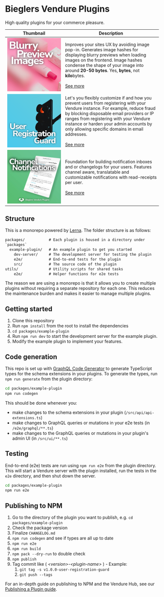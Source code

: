 # Bieglers Vendure Plugins

High quality plugins for your commerce pleasure.

| Thumbnail                                                                                                                                   | Description                                                                                                                                                                                                                                                                                                                                                                   |
| ------------------------------------------------------------------------------------------------------------------------------------------- | ----------------------------------------------------------------------------------------------------------------------------------------------------------------------------------------------------------------------------------------------------------------------------------------------------------------------------------------------------------------------------- |
| [![thumbnail blurry image previews](./packages/blurry-image-lazy-loading/assets/thumbnail_1x1.jpeg)](./packages/blurry-image-lazy-loading/) | Improves your sites UX by avoiding image pop-in. Generates image hashes for displaying blurry previews when loading images on the frontend. Image hashes condense the shape of your image into around **20-50 bytes**. Yes, **bytes**, not **kilo**bytes. <br><br> [See more](./packages/blurry-image-lazy-loading/)                                                          |
| [![thumbnail user registration guard](./packages/user-registration-guard/assets/thumbnail_1x1.png)](./packages/user-registration-guard/)    | Let's you flexibly customize if and how you prevent users from registering with your Vendure instance. For example, reduce fraud by blocking disposable email providers or IP ranges from registering with your Vendure instance or harden your admin accounts by only allowing specific domains in email addresses. <br><br> [See more](./packages/user-registration-guard/) |
| [![thumbnail channel notifications](./packages/channel-notifications/assets/thumbnail_1x1.jpeg)](./packages/channel-notifications/)         | Foundation for building notification inboxes and or changelogs for your users. Features channel aware, translatable and customizable notifications with read-receipts per user. <br><br> [See more](./packages/channel-notifications/)                                                                                                                                        |

## Structure

This is a monorepo powered by [Lerna](https://lerna.js.org/). The folder structure is as follows:

```
packages/           # Each plugin is housed in a directory under `packages`
  example-plugin/   # An example plugin to get you started
    dev-server/     # The development server for testing the plugin
    e2e/            # End-to-end tests for the plugin
    src/            # The source code of the plugin  
utils/              # Utility scripts for shared tasks
    e2e/            # Helper functions for e2e tests
```

The reason we are using a monorepo is that it allows you to create multiple plugins without requiring a separate 
repository for each one. This reduces the maintenance burden and makes it easier to manage multiple plugins.

## Getting started

1. Clone this repository
2. Run `npm install` from the root to install the dependencies
3. `cd packages/example-plugin`
4. Run `npm run dev` to start the development server for the example plugin.
5. Modify the example plugin to implement your features.

## Code generation

This repo is set up with [GraphQL Code Generator](https://www.graphql-code-generator.com/) to generate TypeScript types
for the schema extensions in your plugins. To generate the types, run `npm run generate` from the plugin directory:

```bash
cd packages/example-plugin
npm run codegen
```

This should be done whenever you:

- make changes to the schema extensions in your plugin (`/src/api/api-extensions.ts`)
- make changes to GraphQL queries or mutations in your e2e tests (in `/e2e/graphql/**.ts`)
- make changes to the GraphQL queries or mutations in your plugin's admin UI (in `/src/ui/**.ts`)

## Testing

End-to-end (e2e) tests are run using `npm run e2e` from the plugin directory. This will start a Vendure server with the
plugin installed, run the tests in the `e2e` directory, and then shut down the server.

```bash
cd packages/example-plugin
npm run e2e
```

## Publishing to NPM

1. Go to the directory of the plugin you want to publish, e.g. `cd packages/example-plugin`
2. Check the package version
3. Finalize `CHANGELOG.md`
4. `npm run codegen` and see if types are all up to date
5. `npm run e2e`
6. `npm run build`
7. `npm pack --dry-run` to double check
8. `npm publish`
9. Tag commit like ( *&lt;version&gt;-&lt;plugin-name&gt;* ) - Example: 
   1. `git tag -s v1.0.0-user-registration-guard`
   2. `git push --tags`

For an in-depth guide on publishing to NPM and the Vendure Hub,
see our [Publishing a Plugin guide](https://docs.vendure.io/guides/how-to/publish-plugin/).

